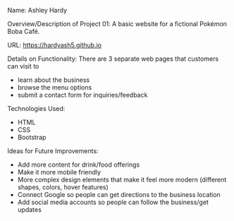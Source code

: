 Name: Ashley Hardy

Overview/Description of Project 01: A basic website for a fictional Pokémon Boba Café. 

URL: https://hardyash5.github.io

Details on Functionality: There are 3 separate web pages that customers can visit to 
- learn about the business
- browse the menu options
- submit a contact form for inquiries/feedback 

Technologies Used: 
- HTML
- CSS
- Bootstrap 

Ideas for Future Improvements: 
- Add more content for drink/food offerings 
- Make it more mobile friendly  
- More complex design elements that make it feel more modern (different shapes, colors, hover features)
- Connect Google so people can get directions to the business location
- Add social media accounts so people can follow the business/get updates